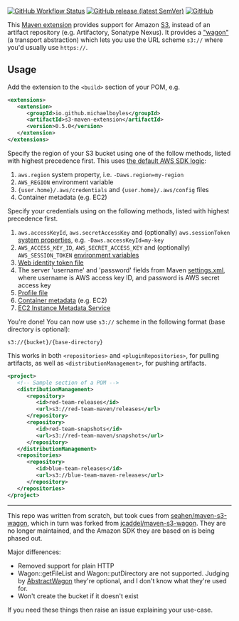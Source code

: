 [![GitHub Workflow Status](https://img.shields.io/github/actions/workflow/status/michaelboyles/s3-maven-extension/build.yml?branch=develop)](https://github.com/michaelboyles/s3-maven-extension/actions)
[![GitHub release (latest SemVer)](https://img.shields.io/github/v/release/michaelboyles/s3-maven-extension?sort=semver)](https://github.com/michaelboyles/s3-maven-extension/releases)
[![GitHub](https://img.shields.io/github/license/michaelboyles/s3-maven-extension)](https://github.com/michaelboyles/s3-maven-extension/blob/develop/LICENSE)

This [Maven extension](https://maven.apache.org/guides/mini/guide-using-extensions.html) provides support for
Amazon [S3](https://aws.amazon.com/s3/), instead of an artifact repository (e.g. Artifactory, Sonatype Nexus). It provides
a ["wagon"](https://maven.apache.org/wagon/) (a transport abstraction) which lets you use the URL scheme `s3://` where
you'd usually use `https://`.

## Usage

Add the extension to the `<build>` section of your POM, e.g.

```xml
<extensions>
   <extension>
      <groupId>io.github.michaelboyles</groupId>
      <artifactId>s3-maven-extension</artifactId>
      <version>0.5.0</version>
   </extension>
</extensions>
```

Specify the region of your S3 bucket using one of the follow methods, listed with highest precedence first. This uses
[the default AWS SDK logic](https://sdk.amazonaws.com/java/api/2.25.67/software/amazon/awssdk/regions/providers/DefaultAwsRegionProviderChain.html):

1. `aws.region` system property, i.e. `-Daws.region=my-region`
2. `AWS_REGION` environment variable
3. `{user.home}/.aws/credentials` and `{user.home}/.aws/config` files
4. Container metadata (e.g. EC2)

Specify your credentials using on the following methods, listed with highest precedence first.

1. `aws.accessKeyId`, `aws.secretAccessKey` and (optionally) `aws.sessionToken` [system properties](https://sdk.amazonaws.com/java/api/latest/software/amazon/awssdk/auth/credentials/SystemPropertyCredentialsProvider.html),
   e.g. `-Daws.accessKeyId=my-key`
2. `AWS_ACCESS_KEY_ID`, `AWS_SECRET_ACCESS_KEY` and (optionally) `AWS_SESSION_TOKEN` [environment variables](https://sdk.amazonaws.com/java/api/2.25.67/software/amazon/awssdk/auth/credentials/EnvironmentVariableCredentialsProvider.html) 
3. [Web identity token file](https://sdk.amazonaws.com/java/api/2.25.67/software/amazon/awssdk/auth/credentials/WebIdentityTokenFileCredentialsProvider.html)
4. The server 'username' and 'password' fields from Maven [settings.xml](https://maven.apache.org/settings.html#servers), where username is AWS access key ID, and password is
   AWS secret access key
5. [Profile file](https://sdk.amazonaws.com/java/api/2.25.67/software/amazon/awssdk/auth/credentials/ProfileCredentialsProvider.html)
6. [Container metadata](https://sdk.amazonaws.com/java/api/2.25.67/software/amazon/awssdk/auth/credentials/ContainerCredentialsProvider.html) (e.g. EC2)
7. [EC2 Instance Metadata Service](https://sdk.amazonaws.com/java/api/latest/software/amazon/awssdk/auth/credentials/InstanceProfileCredentialsProvider.html)

You're done! You can now use `s3://` scheme in the following format (base directory is optional):

```text
s3://{bucket}/{base-directory}
```

This works in both `<repositories>` and `<pluginRepositories>`, for pulling artifacts, as well as
`<distributionManagement>`, for pushing artifacts.

```xml
<project>
   <!-- Sample section of a POM -->
   <distributionManagement>
      <repository>
         <id>red-team-releases</id>
         <url>s3://red-team-maven/releases</url>
      </repository>
      <repository>
         <id>red-team-snapshots</id>
         <url>s3://red-team-maven/snapshots</url>
      </repository>
   </distributionManagement>
   <repositories>
      <repository>
         <id>blue-team-releases</id>
         <url>s3://blue-team-maven-releases</url>
      </repository>
   </repositories>
</project>
```
---

This repo was written from scratch, but took cues from [seahen/maven-s3-wagon](https://github.com/seahen/maven-s3-wagon),
which in turn was forked from [jcaddel/maven-s3-wagon](https://github.com/jcaddel/maven-s3-wagon/). They are no longer
maintained, and the Amazon SDK they are based on is being phased out.

Major differences:

 - Removed support for plain HTTP
 - Wagon::getFileList and Wagon::putDirectory are not supported. Judging by
   [AbstractWagon](https://github.com/apache/maven-wagon/blob/master/wagon-provider-api/src/main/java/org/apache/maven/wagon/AbstractWagon.java)
   they're optional, and I don't know what they're used for.
 - Won't create the bucket if it doesn't exist

If you need these things then raise an issue explaining your use-case.